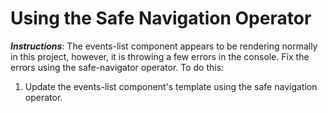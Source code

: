 # Using the Safe Navigation Operator

**_Instructions_**: The events-list component appears to be rendering normally in this project, however, it
is throwing a few errors in the console.  Fix the errors using the safe-navigator operator. To do this:

1. Update the events-list component's template using the safe navigation operator.
